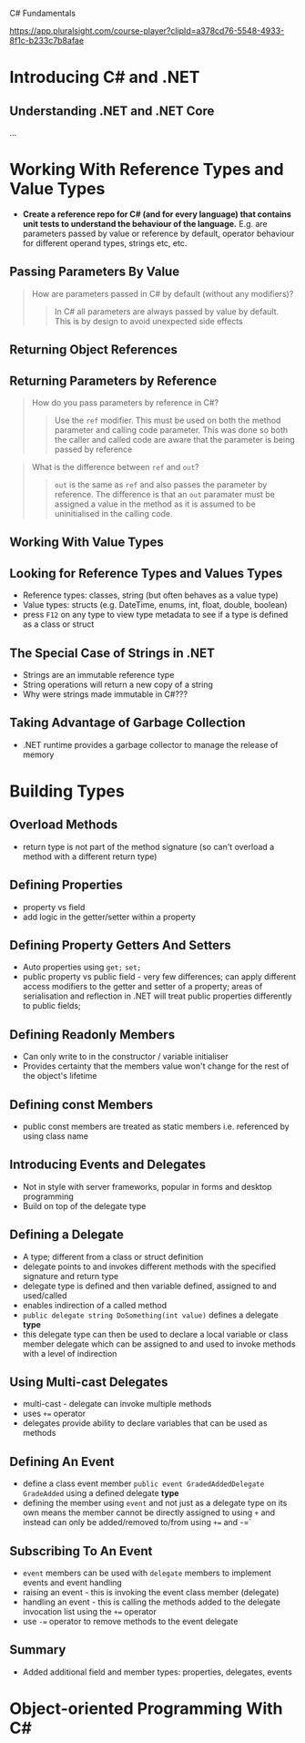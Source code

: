 C# Fundamentals

https://app.pluralsight.com/course-player?clipId=a378cd76-5548-4933-8f1c-b233c7b8afae

# Introducing C# and .NET
## Understanding .NET and .NET Core
...

# Working With Reference Types and Value Types
- **Create a reference repo for C# (and for every language) that contains unit tests to understand the behaviour of the language.**  E.g. are parameters passed by value or reference by default, operator behaviour for different operand types, strings etc, etc.

## Passing Parameters By Value
> How are parameters passed in C# by default (without any modifiers)?
>> In C# all parameters are always passed by value by default.  This is by design to avoid unexpected side effects

## Returning Object References

## Returning Parameters by Reference
> How do you pass parameters by reference in C#?
>> Use the `ref` modifier.  This must be used on both the method parameter and calling code parameter.  This was done so both the caller and called code are aware that the parameter is being passed by reference

> What is the difference between `ref` and `out`?
>> `out` is the same as `ref` and also passes the parameter by reference.  The difference is that an `out` paramater must be assigned a value in the method as it is assumed to be uninitialised in the calling code.

## Working With Value Types


## Looking for Reference Types and Values Types
- Reference types: classes, string (but often behaves as a value type)
- Value types: structs (e.g. DateTime, enums, int, float, double, boolean)
- press `F12` on any type to view type metadata to see if a type is defined as a class or struct

## The Special Case of Strings in .NET
- Strings are an immutable reference type
- String operations will return a new copy of a string
- Why were strings made immutable in C#???

## Taking Advantage of Garbage Collection
- .NET runtime provides a garbage collector to manage the release of memory

# Building Types

## Overload Methods
- return type is not part of the method signature (so can't overload a method with a different return type)

## Defining Properties
- property vs field
- add logic in the getter/setter within a property

## Defining Property Getters And Setters
- Auto properties using `get;` `set;`
- public property vs public field - very few differences; can apply different access modifiers to the getter and setter of a property; areas of serialisation and reflection in .NET will treat public properties differently to public fields; 

## Defining Readonly Members
- Can only write to in the constructor / variable initialiser
- Provides certainty that the members value won't change for the rest of the object's lifetime

## Defining const Members
- public const members are treated as static members i.e. referenced by using class name

## Introducing Events and Delegates
- Not in style with server frameworks, popular in forms and desktop programming
- Build on top of the delegate type

## Defining a Delegate
- A type; different from a class or struct definition
- delegate points to and invokes different methods with the specified signature and return type
- delegate type is defined and then variable defined, assigned to and used/called
- enables indirection of a called method
- `public delegate string DoSomething(int value)` defines a delegate **type**
- this delegate type can then be used to declare a local variable or class member delegate which can be assigned to and used to invoke methods with a level of indirection

## Using Multi-cast Delegates
- multi-cast - delegate can invoke multiple methods
- uses `+=` operator 
- delegates provide ability to declare variables that can be used as methods

## Defining An Event
- define a class event member `public event GradedAddedDelegate GradeAdded` using a defined delegate **type**
- defining the member using `event` and not just as a delegate type on its own means the member cannot be directly assigned to using `+` and instead can only be added/removed to/from using `+=` and -=`

## Subscribing To An Event
- `event` members can be used with `delegate` members to implement events and event handling
- raising an event - this is invoking the event class member (delegate)
- handling an event - this is calling the methods added to the delegate invocation list using the `+=` operator
- use `-=` operator to remove methods to the event delegate

## Summary
- Added additional field and member types: properties, delegates, events

# Object-oriented Programming With C#

